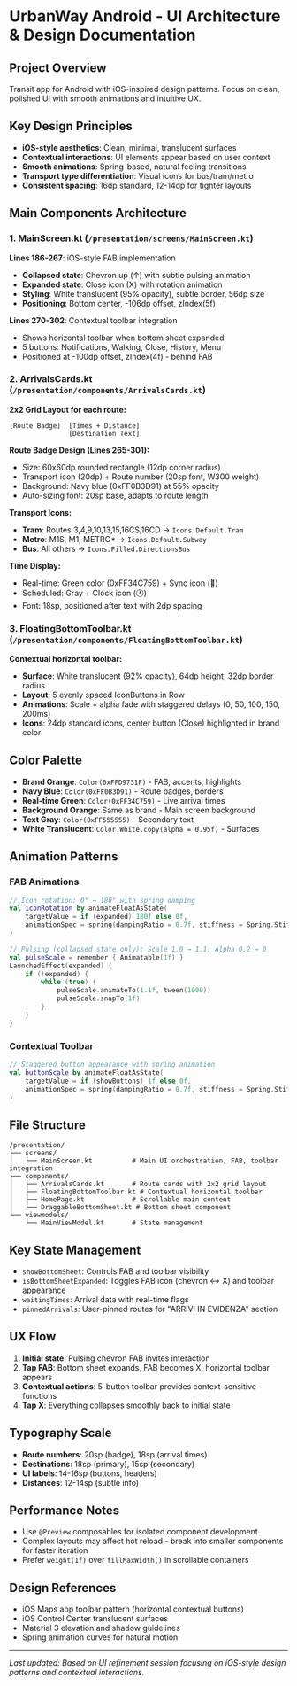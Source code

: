 # UrbanWay Android - UI Architecture & Design Documentation

## Project Overview
Transit app for Android with iOS-inspired design patterns. Focus on clean, polished UI with smooth animations and intuitive UX.

## Key Design Principles
- **iOS-style aesthetics**: Clean, minimal, translucent surfaces
- **Contextual interactions**: UI elements appear based on user context
- **Smooth animations**: Spring-based, natural feeling transitions
- **Transport type differentiation**: Visual icons for bus/tram/metro
- **Consistent spacing**: 16dp standard, 12-14dp for tighter layouts

## Main Components Architecture

### 1. MainScreen.kt (`/presentation/screens/MainScreen.kt`)
**Lines 186-267**: iOS-style FAB implementation
- **Collapsed state**: Chevron up (↑) with subtle pulsing animation
- **Expanded state**: Close icon (X) with rotation animation
- **Styling**: White translucent (95% opacity), subtle border, 56dp size
- **Positioning**: Bottom center, -106dp offset, zIndex(5f)

**Lines 270-302**: Contextual toolbar integration
- Shows horizontal toolbar when bottom sheet expanded
- 5 buttons: Notifications, Walking, Close, History, Menu
- Positioned at -100dp offset, zIndex(4f) - behind FAB

### 2. ArrivalsCards.kt (`/presentation/components/ArrivalsCards.kt`)
**2x2 Grid Layout for each route:**
```
[Route Badge]  [Times + Distance]
               [Destination Text]
```

**Route Badge Design (Lines 265-301):**
- Size: 60x60dp rounded rectangle (12dp corner radius)
- Transport icon (20dp) + Route number (20sp font, W300 weight)
- Background: Navy blue (0xFF0B3D91) at 55% opacity
- Auto-sizing font: 20sp base, adapts to route length

**Transport Icons:**
- **Tram**: Routes 3,4,9,10,13,15,16CS,16CD → `Icons.Default.Tram`
- **Metro**: M1S, M1, METRO* → `Icons.Default.Subway`  
- **Bus**: All others → `Icons.Filled.DirectionsBus`

**Time Display:**
- Real-time: Green color (0xFF34C759) + Sync icon (🔄)
- Scheduled: Gray + Clock icon (🕐)
- Font: 18sp, positioned after text with 2dp spacing

### 3. FloatingBottomToolbar.kt (`/presentation/components/FloatingBottomToolbar.kt`)
**Contextual horizontal toolbar:**
- **Surface**: White translucent (92% opacity), 64dp height, 32dp border radius
- **Layout**: 5 evenly spaced IconButtons in Row
- **Animations**: Scale + alpha fade with staggered delays (0, 50, 100, 150, 200ms)
- **Icons**: 24dp standard icons, center button (Close) highlighted in brand color

## Color Palette
- **Brand Orange**: `Color(0xFFD9731F)` - FAB, accents, highlights
- **Navy Blue**: `Color(0xFF0B3D91)` - Route badges, borders
- **Real-time Green**: `Color(0xFF34C759)` - Live arrival times
- **Background Orange**: Same as brand - Main screen background
- **Text Gray**: `Color(0xFF555555)` - Secondary text
- **White Translucent**: `Color.White.copy(alpha = 0.95f)` - Surfaces

## Animation Patterns

### FAB Animations
```kotlin
// Icon rotation: 0° → 180° with spring damping
val iconRotation by animateFloatAsState(
    targetValue = if (expanded) 180f else 0f,
    animationSpec = spring(dampingRatio = 0.7f, stiffness = Spring.StiffnessMedium)
)

// Pulsing (collapsed state only): Scale 1.0 → 1.1, Alpha 0.2 → 0
val pulseScale = remember { Animatable(1f) }
LaunchedEffect(expanded) {
    if (!expanded) {
        while (true) {
            pulseScale.animateTo(1.1f, tween(1000))
            pulseScale.snapTo(1f)
        }
    }
}
```

### Contextual Toolbar
```kotlin
// Staggered button appearance with spring animation
val buttonScale by animateFloatAsState(
    targetValue = if (showButtons) 1f else 0f,
    animationSpec = spring(dampingRatio = 0.7f, stiffness = Spring.StiffnessMedium)
)
```

## File Structure
```
/presentation/
├── screens/
│   └── MainScreen.kt          # Main UI orchestration, FAB, toolbar integration
├── components/
│   ├── ArrivalsCards.kt       # Route cards with 2x2 grid layout
│   ├── FloatingBottomToolbar.kt # Contextual horizontal toolbar
│   ├── HomePage.kt            # Scrollable main content
│   └── DraggableBottomSheet.kt # Bottom sheet component
└── viewmodels/
    └── MainViewModel.kt       # State management
```

## Key State Management
- `showBottomSheet`: Controls FAB and toolbar visibility
- `isBottomSheetExpanded`: Toggles FAB icon (chevron ↔ X) and toolbar appearance
- `waitingTimes`: Arrival data with real-time flags
- `pinnedArrivals`: User-pinned routes for "ARRIVI IN EVIDENZA" section

## UX Flow
1. **Initial state**: Pulsing chevron FAB invites interaction
2. **Tap FAB**: Bottom sheet expands, FAB becomes X, horizontal toolbar appears
3. **Contextual actions**: 5-button toolbar provides context-sensitive functions
4. **Tap X**: Everything collapses smoothly back to initial state

## Typography Scale
- **Route numbers**: 20sp (badge), 18sp (arrival times)
- **Destinations**: 18sp (primary), 15sp (secondary)
- **UI labels**: 14-16sp (buttons, headers)
- **Distances**: 12-14sp (subtle info)

## Performance Notes
- Use `@Preview` composables for isolated component development
- Complex layouts may affect hot reload - break into smaller components for faster iteration
- Prefer `weight(1f)` over `fillMaxWidth()` in scrollable containers

## Design References
- iOS Maps app toolbar pattern (horizontal contextual buttons)
- iOS Control Center translucent surfaces
- Material 3 elevation and shadow guidelines
- Spring animation curves for natural motion

---
*Last updated: Based on UI refinement session focusing on iOS-style design patterns and contextual interactions.*